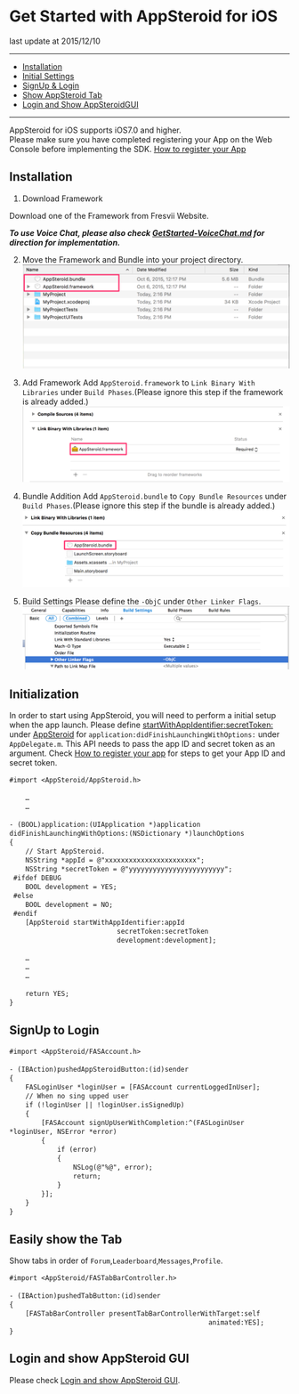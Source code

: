 # Get Started with AppSteroid for iOS 

last update at 2015/12/10

---

- [Installation](#Installation)
- [Initial Settings](#Initialization)
- [SignUp & Login](#SignUp&Login)
- [Show AppSteroid Tab](#ShowTab)
- [Login and Show AppSteroidGUI](#Login&ShowTab)

---

AppSteroid for iOS supports iOS7.0 and higher.  
Please make sure you have completed registering your App on the Web Console before implementing the SDK. [How to register your App](./2_AppRegistration.md)

## <a name="Installation"> Installation </a>

1. Download Framework

Download one of the Framework from Fresvii Website.

___To use Voice Chat, please also check [GetStarted-VoiceChat.md](GetStarted/GetStarted-VoiceChat.md#HowToUseAPI) for direction for implementation.___

2. Move the Framework and Bundle into your project directory.
![directory](GetStarted/Images/ss_fresvii_04.png "Framework and Bundle")

3. Add Framework
Add `AppSteroid.framework` to `Link Binary With Libraries` under `Build Phases`.(Please ignore this step if the framework is already added.)
![framework](GetStarted/Images/ss_fresvii_01.png "AppSteroid.framework")

4. Bundle Addition
Add `AppSteroid.bundle` to `Copy Bundle Resources` under `Build Phases`.(Please ignore this step if the bundle is already added.)
![bundle](GetStarted/Images/ss_fresvii_02.png "AppSteroid.bundle")

5. Build Settings
Please define the `-ObjC` under `Other Linker Flags`.
![flags](GetStarted/Images/ss_fresvii_03.png "Flags")

## <a name="Initialization"> Initialization </a>

In order to start using AppSteroid, you will need to perform a initial setup when the app launch.
Please define [startWithAppIdentifier:secretToken:](7_Spec.md#AppSteroid.startWithAppIdentifiersecretToken) under [AppSteroid](7_Spec.md#AppSteroid) for `application:didFinishLaunchingWithOptions:` under `AppDelegate.m`.
This API needs to pass the app ID and secret token as an argument. Check [How to register your app](./2_AppRegistration.md) for steps to get your App ID and secret token.

```obj-c
#import <AppSteroid/AppSteroid.h>
                           
    …
    …

- (BOOL)application:(UIApplication *)application
didFinishLaunchingWithOptions:(NSDictionary *)launchOptions
{
    // Start AppSteroid.
    NSString *appId = @"xxxxxxxxxxxxxxxxxxxxxxx";
    NSString *secretToken = @"yyyyyyyyyyyyyyyyyyyyyyyy";
 #ifdef DEBUG
    BOOL development = YES;
 #else
    BOOL development = NO;
 #endif
    [AppSteroid startWithAppIdentifier:appId
                           secretToken:secretToken
                           development:development];
	
	…
	…
	…
	
	return YES;
}
```

## <a name="SignUp&Login"> SignUp to Login </a>

```obj-c
#import <AppSteroid/FASAccount.h>

- (IBAction)pushedAppSteroidButton:(id)sender
{
	FASLoginUser *loginUser = [FASAccount currentLoggedInUser];	
	// When no sing upped user
    if (!loginUser || !loginUser.isSignedUp)
    {
		[FASAccount signUpUserWithCompletion:^(FASLoginUser *loginUser, NSError *error)
		{
			if (error)
			{
				NSLog(@"%@", error);
				return;
			}
		}];
	}
}
```

## <a name="ShowTab"> Easily show the Tab </a>

Show tabs in order of `Forum`,`Leaderboard`,`Messages`,`Profile`.

```obj-c
#import <AppSteroid/FASTabBarController.h>

- (IBAction)pushedTabButton:(id)sender
{
    [FASTabBarController presentTabBarControllerWithTarget:self
                                                  animated:YES];
}
```

## <a name="Login&ShowTab"> Login and show AppSteroid GUI </a>

Please check [Login and show AppSteroid GUI](./5_UseFresviiGUI.md).
